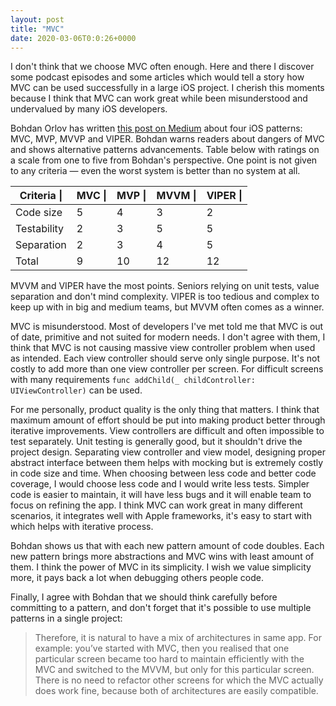 ```yaml
---
layout: post
title: "MVC"
date: 2020-03-06T0:0:26+0000
---
```


I don't think that we choose MVC often enough. Here and there I discover some podcast episodes and some articles which would tell a story how MVC can be used successfully in a large iOS project. I cherish this moments because I think that MVC can work great while been misunderstood and undervalued by many iOS developers.

Bohdan Orlov has written [this post on Medium][1] about four iOS patterns: MVC, MVP, MVVP and VIPER. Bohdan warns readers about dangers of MVC and shows alternative patterns advancements. Table below with ratings on a scale from one to five from Bohdan's perspective. One point is not given to any criteria — even the worst system is better than no system at all.

<table>
    <thead>
        <tr>
            <th>Criteria |</th>
            <th>MVC      |</th>
            <th>MVP      |</th>
            <th>MVVM     |</th>
            <th>VIPER    |</th>
        </tr>
    </thead>
    <tbody>
        <tr>
            <td>Code size</td>
            <td>5</td>
            <td>4</td>
            <td>3</td>
            <td>2</td>
        </tr>
        <tr>
            <td>Testability</td>
            <td>2</td>
            <td>3</td>
            <td>5</td>
            <td>5</td>
        </tr>
        <tr>
            <td>Separation</td>
            <td>2</td>
            <td>3</td>
            <td>4</td>
            <td>5</td>
        </tr>
        <tr>
            <td>Total</td>
            <td>9</td>
            <td>10</td>
            <td>12</td>
            <td>12</td>
        </tr>
    </tbody>
</table>


MVVM and VIPER have the most points. Seniors relying on unit tests, value separation and don't mind complexity. VIPER is too tedious and complex to keep up with in big and medium teams, but MVVM often comes as a winner.

MVC is misunderstood. Most of developers I've met told me that MVC is out of date, primitive and not suited for modern needs. I don't agree with them, I think that MVC is not causing massive view controller problem when used as intended. Each view controller should serve only single purpose. It's not costly to add more than one view controller per screen. For difficult screens with many requirements `func addChild(_ childController: UIViewController)` can be used.

For me personally, product quality is the only thing that matters. I think that maximum amount of effort should be put into making product better through iterative improvements. View controllers are difficult and often impossible to test separately. Unit testing is generally good, but it shouldn't drive the project design. Separating view controller and view model, designing proper abstract interface between them helps with mocking but is extremely costly in code size and time. When choosing between less code and better code coverage, I would choose less code and I would write less tests. Simpler code is easier to maintain, it will have less bugs and it will enable team to focus on refining the app. I think MVC can work great in many different scenarios, it integrates well with Apple frameworks, it's easy to start with which helps with iterative process.

Bohdan shows us that with each new pattern amount of code doubles. Each new pattern brings more abstractions and MVC wins with least amount of them. I think the power of MVC in its simplicity. I wish we value simplicity more, it pays back a lot when debugging others people code. 

Finally, I agree with Bohdan that we should think carefully before committing to a pattern, and don't forget that it's possible to use multiple patterns in a single project:

> Therefore, it is natural to have a mix of architectures in same app. For example: you’ve started with MVC, then you realised that one particular screen became too hard to maintain efficiently with the MVC and switched to the MVVM, but only for this particular screen. There is no need to refactor other screens for which the MVC actually does work fine, because both of architectures are easily compatible.


[1]: https://medium.com/ios-os-x-development/ios-architecture-patterns-ecba4c38de52
